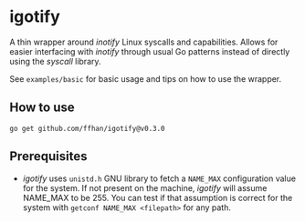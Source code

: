 # igotify

A thin wrapper around *inotify* Linux syscalls and capabilities. Allows for easier interfacing with *inotify* through
usual Go patterns instead of directly using the *syscall* library.

See `examples/basic` for basic usage and tips on how to use the wrapper.

## How to use

`go get github.com/ffhan/igotify@v0.3.0`

## Prerequisites

* *igotify* uses `unistd.h` GNU library to fetch a `NAME_MAX` configuration value for the system. If not present on the
  machine, *igotify* will assume NAME_MAX to be 255. You can test if that assumption is correct for the system with
  `getconf NAME_MAX <filepath>` for any path.
